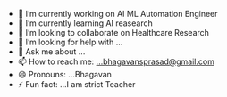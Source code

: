 - 🔭 I’m currently working on AI ML Automation Engineer
- 🌱 I’m currently learning AI reasearch
- 👯 I’m looking to collaborate on Healthcare Research
- 🤔 I’m looking for help with ...
- 💬 Ask me about ...
- 📫 How to reach me: ...bhagavansprasad@gmail.com
- 😄 Pronouns: ...Bhagavan
- ⚡ Fun fact: ...I am strict Teacher
